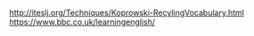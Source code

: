 http://iteslj.org/Techniques/Koprowski-RecylingVocabulary.html
https://www.bbc.co.uk/learningenglish/